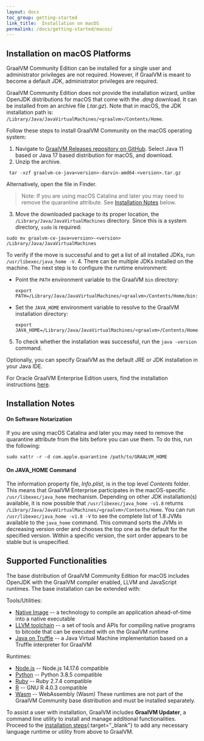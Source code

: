 ```yaml
---
layout: docs
toc_group: getting-started
link_title:  Installation on macOS
permalink: /docs/getting-started/macos/
---
```


## Installation on macOS Platforms

GraalVM Community Edition can be installed for a single user and administrator privileges are not required.
However, if GraalVM is meant to become a default JDK, administrator privileges are required.

GraalVM Community Edition does not provide the installation wizard, unlike OpenJDK distributions for macOS that come with the _.dmg_ download.
It can be installed from an archive file (_.tar.gz_).
Note that in macOS, the JDK installation path is: `/Library/Java/JavaVirtualMachines/<graalvm>/Contents/Home`.

Follow these steps to install GraalVM Community on the macOS operating system:

1. Navigate to [GraalVM Releases repository on GitHub](https://github.com/graalvm/graalvm-ce-builds/releases). Select Java 11 based or Java 17 based distribution for macOS, and download.
2. Unzip the archive.
  ```shell
   tar -xzf graalvm-ce-java<version>-darvin-amd64-<version>.tar.gz
  ```
  Alternatively, open the file in Finder.
  > Note: If you are using macOS Catalina and later you may need to remove the quarantine attribute. See [Installation Notes](#installation-notes) below.

3.  Move the downloaded package to its proper location, the `/Library/Java/JavaVirtualMachines` directory. Since this is a system directory, `sudo` is required:
  ```shell
  sudo mv graalvm-ce-java<version>-<version> /Library/Java/JavaVirtualMachines
  ```
To verify if the move is successful and to get a list of all installed JDKs, run `/usr/libexec/java_home -V`.
4. There can be multiple JDKs installed on the machine. The next step is to configure the runtime environment:
  - Point the `PATH` environment variable to the GraalVM `bin` directory:
    ```shell
    export PATH=/Library/Java/JavaVirtualMachines/<graalvm>/Contents/Home/bin:$PATH
    ```
  - Set the `JAVA_HOME` environment variable to resolve to the GraalVM installation directory:
    ```shell
    export JAVA_HOME=/Library/Java/JavaVirtualMachines/<graalvm>/Contents/Home
    ```
5. To check whether the installation was successful, run the `java -version` command.

Optionally, you can specify GraalVM as the default JRE or JDK installation in your Java IDE.

For Oracle GraalVM Enterprise Edition users, find the installation instructions [here](https://docs.oracle.com/en/graalvm/enterprise/21/docs/getting-started/installation-macos/).

## Installation Notes

#### On Software Notarization
If you are using macOS Catalina and later you may need to remove the quarantine attribute from the bits before you can use them.
To do this, run the following:
```shell
sudo xattr -r -d com.apple.quarantine /path/to/GRAALVM_HOME
```

#### On JAVA_HOME Command
The information property file, _Info.plist_, is in the top level _Contents_ folder.
This means that GraalVM Enterprise participates in the macOS-specific `/usr/libexec/java_home` mechanism. Depending on other JDK installation(s) available, it is now possible that `/usr/libexec/java_home -v1.8` returns `/Library/Java/JavaVirtualMachines/<graalvm>/Contents/Home`.
You can run `/usr/libexec/java_home -v1.8 -V` to see the complete list of 1.8 JVMs available to the `java_home` command. This command sorts the JVMs in decreasing version order and chooses the top one as the default for the specified version.
Within a specific version, the sort order appears to be stable but is unspecified.

## Supported Functionalities

The base distribution of GraalVM Community Edition for macOS includes OpenJDK with the GraalVM compiler enabled, LLVM and JavaScript runtimes.
The base installation can be extended with:

Tools/Utilities:
*  [Native Image](/reference-manual/native-image/) -- a technology to compile an application ahead-of-time into a native executable
*  [LLVM toolchain](/reference-manual/llvm/Compiling/#llvm-toolchain-for-compiling-cc) --  a set of tools and APIs for compiling native programs to bitcode that can be executed with on the GraalVM runtime
*  [Java on Truffle](/reference-manual/java-on-truffle/) -- a Java Virtual Machine implementation based on a Truffle interpreter for GraalVM

Runtimes:
*  [Node.js](/reference-manual/js/) -- Node.js 14.17.6 compatible
*  [Python](/reference-manual/python/) -- Python 3.8.5 compatible
*  [Ruby](/reference-manual/ruby/) -- Ruby 2.7.4 compatible
*  [R](/reference-manual/r/) -- GNU R 4.0.3 compatible
*  [Wasm](/reference-manual/wasm/) -- WebAssembly (Wasm)
​
These runtimes are not part of the GraalVM Community base distribution and must be installed separately.

To assist a user with installation, GraalVM includes **GraalVM Updater**, a command line utility to install and manage additional functionalities.
Proceed to the [installation steps](/reference-manual/graalvm-updater/#component-installation){:target="_blank"} to add any necessary language runtime or utility from above to GraalVM.
